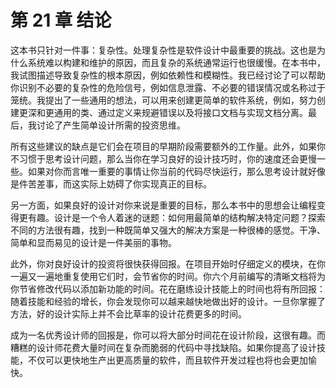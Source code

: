 # 第 21 章 结论

这本书只针对一件事：复杂性。处理复杂性是软件设计中最重要的挑战。这也是为什么系统难以构建和维护的原因，而且复杂的系统通常运行也很缓慢。在本书中，我试图描述导致复杂性的根本原因，例如依赖性和模糊性。我已经讨论了可以帮助你识别不必要的复杂性的危险信号，例如信息泄露、不必要的错误情况或名称过于笼统。我提出了一些通用的想法，可以用来创建更简单的软件系统，例如，努力创建更深和更通用的类、通过定义来规避错误以及将接口文档与实现文档分离。最后，我讨论了产生简单设计所需的投资思维。

所有这些建议的缺点是它们会在项目的早期阶段需要额外的工作量。此外，如果你不习惯于思考设计问题，那么当你在学习良好的设计技巧时，你的速度还会更慢一些。如果对你而言唯一重要的事情让你当前的代码尽快运行，那么思考设计就好像是件苦差事，而这实际上妨碍了你实现真正的目标。

另一方面，如果良好的设计对你来说是重要的目标，那么本书中的思想会让编程变得更有趣。设计是一个令人着迷的谜题：如何用最简单的结构解决特定问题？探索不同的方法很有趣，找到一种既简单又强大的解决方案是一种很棒的感觉。干净、简单和显而易见的设计是一件美丽的事物。

此外，你对良好设计的投资将很快获得回报。在项目开始时仔细定义的模块，在你一遍又一遍地重复使用它们时，会节省你的时间。你六个月前编写的清晰文档将为你节省修改代码以添加新功能的时间。花在磨练设计技能上的时间也将有所回报：随着技能和经验的增长，你会发现你可以越来越快地做出好的设计。一旦你掌握了方法，好的设计实际上并不会比草率的设计花费更多的时间。

成为一名优秀设计师的回报是，你可以将大部分时间花在设计阶段，这很有趣。而糟糕的设计师花费大量时间在复杂而脆弱的代码中寻找缺陷。如果你提高了设计技能，不仅可以更快地生产出更高质量的软件，而且软件开发过程也将也会更加愉快。
